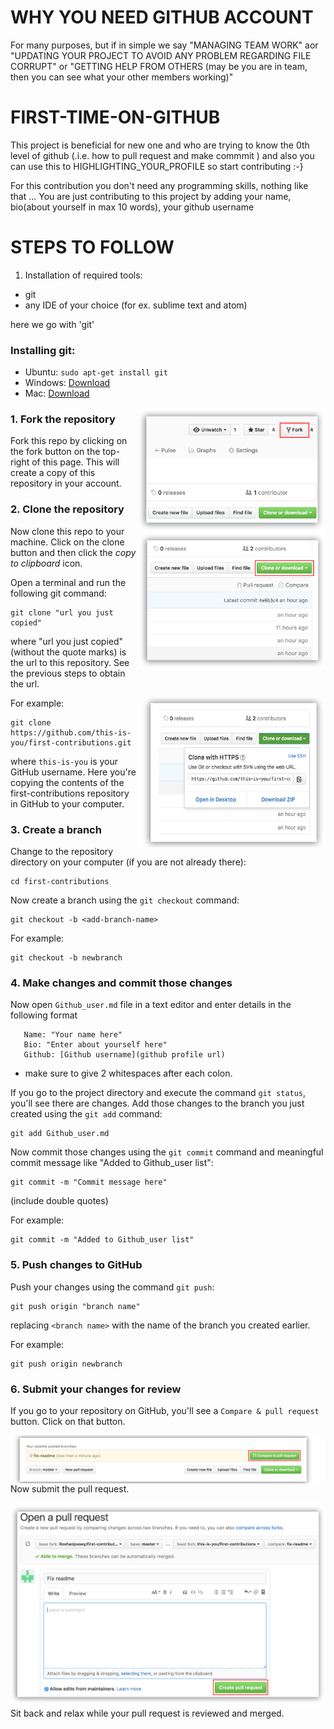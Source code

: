 # WHY YOU NEED GITHUB ACCOUNT
   For many purposes, but if in simple we say "MANAGING TEAM WORK" aor "UPDATING YOUR PROJECT TO AVOID ANY PROBLEM REGARDING FILE CORRUPT" or "GETTING HELP FROM OTHERS (may be you are in team, then you can see what your other members working)"

# FIRST-TIME-ON-GITHUB
   This project is beneficial for new one and who are trying to know the 0th level of github (.i.e. how to pull request and make commmit ) and also you can use this to HIGHLIGHTING_YOUR_PROFILE so start contributing :-}
   
For this contribution you don't need any programming skills, nothing like that ...
You are just contributing to this project by adding your name, bio(about yourself in max 10 words), your github username

# STEPS TO FOLLOW
1. Installation of required tools:
* git
* any IDE of your choice (for ex. sublime text and atom)

here we go with 'git'

### Installing git:

- Ubuntu:    `sudo apt-get install git`
- Windows: [Download](https://git-scm.com/download/win)
- Mac: [Download](https://git-scm.com/download/mac)
<img align="right" width="300" src="https://github.com/Stupyspyy/FIRST-TIME-ON-GITHUB/blob/master/img/New%20folder/fork.png" alt="fork this repository" />


### 1. Fork the repository
Fork this repo by clicking on the fork button on the top-right of this page.
This will create a copy of this repository in your account.




### 2. Clone the repository

<img align="right" width="300" src="https://github.com/Stupyspyy/FIRST-TIME-ON-GITHUB/blob/master/img/New%20folder/clone.png" alt="clone this repository" />

Now clone this repo to your machine. Click on the clone button and then click the *copy to clipboard* icon.

Open a terminal and run the following git command:

```
git clone "url you just copied"
```
where "url you just copied" (without the quote marks) is the url to this repository. See the previous steps to obtain the url.

<img align="right" width="300" src="https://github.com/Stupyspyy/FIRST-TIME-ON-GITHUB/blob/master/img/New%20folder/copy-to-clipboard.png" alt="copy URL to clipboard" />

For example:
```
git clone https://github.com/this-is-you/first-contributions.git
```
where `this-is-you` is your GitHub username. Here you're copying the contents of the first-contributions repository in GitHub to your computer.

### 3. Create a branch

Change to the repository directory on your computer (if you are not already there):

```
cd first-contributions
```
Now create a branch using the `git checkout` command:
```
git checkout -b <add-branch-name>
```

For example:
```
git checkout -b newbranch
```


### 4. Make changes and commit those changes

Now open `Github_user.md` file in a text editor and enter details in the following format  
```
   Name: "Your name here"    
   Bio: "Enter about yourself here"  
   Github: [Github username](github profile url)   
```
   * make sure to give 2 whitespaces after each colon.  



If you go to the project directory and execute the command `git status`, you'll see there are changes. Add those changes to the branch you just created using the `git add` command:
```
git add Github_user.md
```
 
Now commit those changes using the `git commit` command and meaningful commit message like "Added to Github_user list":
```
git commit -m "Commit message here"
```
(include double quotes)

For example:
```
git commit -m "Added to Github_user list"
```

### 5. Push changes to GitHub

Push your changes using the command `git push`:
```
git push origin "branch name"
```
replacing `<branch name>` with the name of the branch you created earlier.

For example:
```
git push origin newbranch
```

### 6. Submit your changes for review

If you go to your repository on GitHub, you'll see a  `Compare & pull request` button.  Click on that button.

<img style="float: right;" src="https://github.com/Stupyspyy/FIRST-TIME-ON-GITHUB/blob/master/img/New%20folder/compare-and-pull.png" alt="create a pull request" />

Now submit the pull request.

<img style="float: right;" src="https://github.com/Stupyspyy/FIRST-TIME-ON-GITHUB/blob/master/img/New%20folder/submit-pull.png" alt="submit pull request" />

Sit back and relax while your pull request is reviewed and merged.
